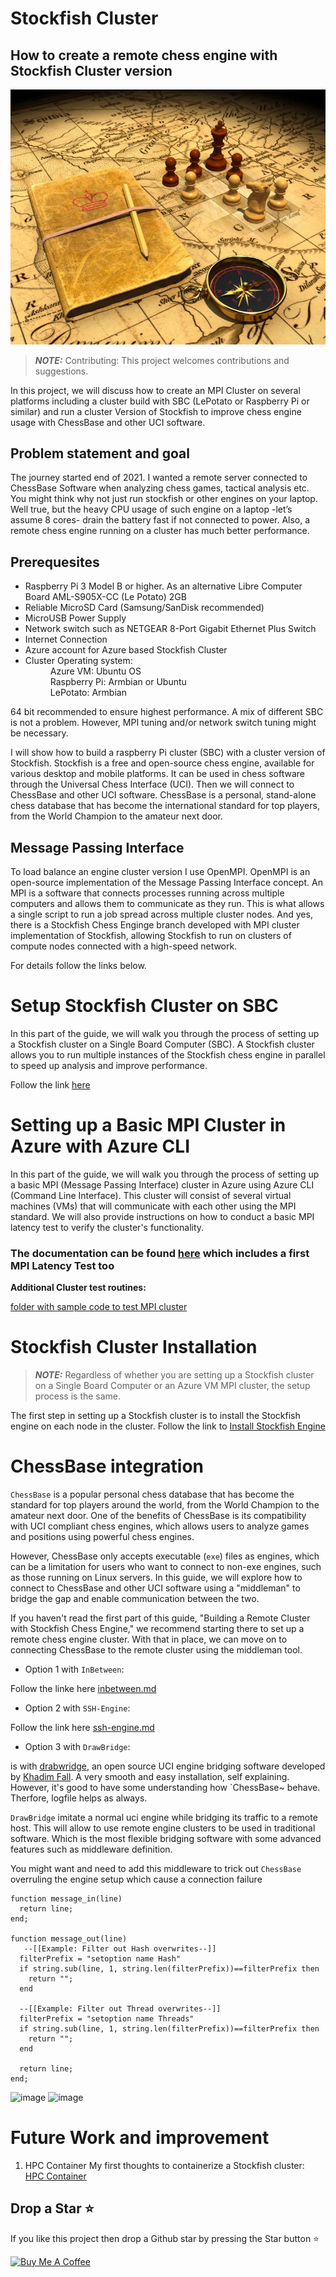# Stockfish Cluster

## How to create a remote chess engine with Stockfish Cluster version

<img src="./coverpic.jpeg" alt="Getting started" />

> **_NOTE:_** Contributing:
This project welcomes contributions and suggestions.

 In this project, we will discuss how to create an MPI Cluster on several platforms including a cluster build with SBC (LePotato or Raspberry Pi or similar) and run a cluster Version of Stockfish to improve chess engine usage with ChessBase and other UCI software.

## Problem statement and goal ##

The journey started end of 2021. I wanted a remote server connected to ChessBase Software when analyzing chess games, tactical analysis etc. You might think why not just run stockfish or other engines on your laptop. Well true, but the heavy CPU usage of such engine on a laptop -let’s assume 8 cores- drain the battery fast if not connected to power. Also, a remote chess engine running on a cluster has much better performance.

<h2>Prerequesites</h2>
<ul>
 <li>Raspberry Pi 3 Model B or higher. As an alternative Libre Computer Board AML-S905X-CC (Le Potato) 2GB </li>
 <li>Reliable MicroSD Card (Samsung/SanDisk recommended)</li>
 <li>MicroUSB Power Supply</li>
 <li>Network switch such as NETGEAR 8-Port Gigabit Ethernet Plus Switch</li>
 <li>Internet Connection</li>
 <li>Azure account for Azure based Stockfish Cluster</li>
<li>Cluster Operating system:</li>
    <dd>Azure VM: Ubuntu OS</dd>
    <dd>Raspberry Pi: Armbian or Ubuntu</dd>
    <dd>LePotato: Armbian</dd>
</ul>
64 bit recommended to ensure highest performance. A mix of different SBC is not a problem. However, MPI tuning and/or network switch tuning might be necessary.

I will show how to build a raspberry Pi cluster (SBC) with a cluster version of Stockfish. Stockfish is a free and open-source chess engine, available for various desktop and mobile platforms. It can be used in chess software through the Universal Chess Interface (UCI).
Then we will connect to ChessBase and other UCI software. ChessBase is a personal, stand-alone chess database that has become the international standard for top players, from the World Champion to the amateur next door.
<h2>Message Passing Interface</h2>
To load balance an engine cluster version I use OpenMPI. OpenMPI is an open-source implementation of the Message Passing Interface concept. An MPI is a software that connects processes running across multiple computers and allows them to communicate as they run. This is what allows a single script to run a job spread across multiple cluster nodes.
And yes, there is a Stockfish Chess Enginge branch developed with MPI cluster implementation of Stockfish, allowing Stockfish to run on clusters of compute nodes connected with a high-speed network.

For details follow the links below.

# Setup Stockfish Cluster on SBC

In this part of the guide, we will walk you through the process of setting up a Stockfish cluster on a Single Board Computer (SBC). A Stockfish cluster allows you to run multiple instances of the Stockfish chess engine in parallel to speed up analysis and improve performance.

Follow the link [here](https://github.com/Egbert-Azure/stockfish-cluster/blob/main/setup-cluster/SetupStockfishCluster.md)

# Setting up a Basic MPI Cluster in Azure with Azure CLI

In this part of the guide, we will walk you through the process of setting up a basic MPI (Message Passing Interface) cluster in Azure using Azure CLI (Command Line Interface).
This cluster will consist of several virtual machines (VMs) that will communicate with each other using the MPI standard. We will also provide instructions on how to conduct a basic MPI latency test to verify the cluster's functionality.

### The documentation can be found [here](https://github.com/Egbert-Azure/stockfish-cluster/blob/main/setup-azure-cluster/SetupAzureBasicMPICluster.md) which includes a first MPI Latency Test too

<b>Additional Cluster test routines:</b>

[folder with sample code to test MPI cluster](MPI-Tests)

# Stockfish Cluster Installation

> **_NOTE:_**  Regardless of whether you are setting up a Stockfish cluster on a Single Board Computer or an Azure VM MPI cluster, the setup process is the same.

The first step in setting up a Stockfish cluster is to install the Stockfish engine on each node in the cluster.
Follow the link to
[Install Stockfish Engine](setup-cluster/Install%20the%20Stockfish%20Cluster%20Engine.md)

# ChessBase integration

`ChessBase` is a popular personal chess database that has become the standard for top players around the world, from the World Champion to the amateur next door. One of the benefits of ChessBase is its compatibility with UCI compliant chess engines, which allows users to analyze games and positions using powerful chess engines.

However, ChessBase only accepts executable (`exe`) files as engines, which can be a limitation for users who want to connect to non-exe engines, such as those running on Linux servers. In this guide, we will explore how to connect to ChessBase and other UCI software using a "middleman" to bridge the gap and enable communication between the two.

If you haven't read the first part of this guide, "Building a Remote Cluster with Stockfish Chess Engine," we recommend starting there to set up a remote chess engine cluster. With that in place, we can move on to connecting ChessBase to the remote cluster using the middleman tool.

* Option 1 with `InBetween`:

Follow the linke here
[inbetween.md](https://github.com/Egbert-Azure/stockfish-cluster/blob/main/inbetween.md)

* Option 2 with `SSH-Engine`:

Follow the link here
[ssh-engine.md](https://github.com/Egbert-Azure/stockfish-cluster/blob/main/sshengine.md)

* Option 3 with `DrawBridge`:

is with [drabwridge](https://github.com/Egbert-Azure/drawbridge),
an open source UCI engine bridging software developed by [Khadim Fall](https://www.linkedin.com/in/khad-im/). A very smooth and easy installation, self explaining.
However, it's good to have some understanding how `ChessBase~ behave. Therfore, logfile helps as always.

`DrawBridge` imitate a normal uci engine while bridging its traffic to a remote host. This will allow to use remote engine clusters to be used in traditional software.
Which is the most flexible bridging software with some advanced features such as middleware definition.

You might want and need to add this middleware to trick out `ChessBase` overruling the engine setup which cause a connection failure

``` console
function message_in(line)
  return line;
end;

function message_out(line)
   --[[Example: Filter out Hash overwrites--]]
  filterPrefix = "setoption name Hash"
  if string.sub(line, 1, string.len(filterPrefix))==filterPrefix then
    return "";
  end

  --[[Example: Filter out Thread overwrites--]]
  filterPrefix = "setoption name Threads"
  if string.sub(line, 1, string.len(filterPrefix))==filterPrefix then
    return "";
  end

  return line;
end;

```

![image](https://user-images.githubusercontent.com/55332675/228965391-d2d522d2-0a79-4f13-837c-ebcc1bbed079.png)
![image](https://user-images.githubusercontent.com/55332675/228965510-806be23e-ec50-4b28-a902-729506158d73.png)

# Future Work and improvement

1. HPC Container
My first thoughts to containerize a Stockfish cluster:
[HPC Container](<HPC-Container/HPC Container.md>)

## Drop a Star ⭐ ##

If you like this project then drop a Github star by pressing the Star button ⭐

<a href="https://www.buymeacoffee.com/chesslife" target="_blank"><img src="https://cdn.buymeacoffee.com/buttons/default-orange.png" alt="Buy Me A Coffee" height="41" width="174"></a>
